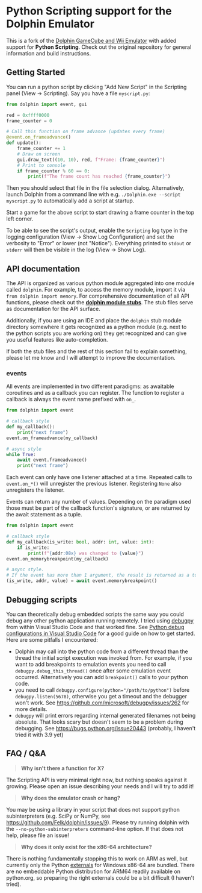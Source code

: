 # Python Scripting support for the Dolphin Emulator

This is a fork of the [Dolphin GameCube and Wii Emulator](https://github.com/dolphin-emu/dolphin)
with added support for **Python Scripting**.
Check out the original repository for general information and build instructions.

## Getting Started

You can run a python script by clicking "Add New Script" in the Scripting panel (View -> Scripting).
Say you have a file `myscript.py`:
```python
from dolphin import event, gui

red = 0xffff0000
frame_counter = 0

# Call this function on frame advance (updates every frame)
@event.on_frameadvance()
def update():
    frame_counter += 1
    # Draw on screen
    gui.draw_text((10, 10), red, f"Frame: {frame_counter}")
    # Print to console
    if frame_counter % 60 == 0:
        print(f"The frame count has reached {frame_counter}")
```
Then you should select that file in the file selection dialog.
Alternatively, launch Dolphin from a command line with e.g. `./Dolphin.exe --script myscript.py`
to automatically add a script at startup.

Start a game for the above script to start drawing a frame counter in the top left corner.

To be able to see the script's output, enable the `Scripting` log type in the logging configuration (View -> Show Log Configuration) and set the verbosity to "Error" or lower (not "Notice").
Everything printed to `stdout` or `stderr` will then be visible in the log (View -> Show Log).


## API documentation

The API is organized as various python module aggregated into one module called `dolphin`.
For example, to access the memory module, import it via `from dolphin import memory`.
For comprehensive documentation of all API functions, please check out the **[dolphin module stubs](python-stubs)**.
The stub files serve as documentation for the API surface.

Additionally, if you are using an IDE and place the `dolphin` stub module directory somewhere it gets recognized as a python module
(e.g. next to the python scripts you are working on) they get recognized and can give you useful features like auto-completion.

If both the stub files and the rest of this section fail to explain something,
please let me know and I will attempt to improve the documentation.

### events

All events are implemented in two different paradigms: as awaitable coroutines and as a callback you can register.
The function to register a callback is always the event name prefixed with `on_`.
```python
from dolphin import event

# callback style
def my_callback():
    print("next frame")
event.on_frameadvance(my_callback)

# async style
while True:
    await event.frameadvance()
    print("next frame")
```

Each event can only have one listener attached at a time.
Repeated calls to `event.on_*()` will unregister the previous listener.
Registering `None` also unregisters the listener.

Events can return any number of values.
Depending on the paradigm used those must be part of the callback function's signature,
or are returned by the await statement as a tuple.
```python
from dolphin import event

# callback style
def my_callback(is_write: bool, addr: int, value: int):
    if is_write:
        print(f"{addr:08x} was changed to {value}")
event.on_memorybreakpoint(my_callback)

# async style.
# If the event has more than 1 argument, the result is returned as a tuple.
(is_write, addr, value) = await event.memorybreakpoint()
```


## Debugging scripts

You can theoretically debug embedded scripts the same way you could debug any other python application running remotely.
I tried using [debugpy](https://github.com/microsoft/debugpy) from within Visual Studio Code and that worked fine.
See [Python debug configurations in Visual Studio Code](https://code.visualstudio.com/docs/python/debugging)
for a good guide on how to get started.
Here are some pitfalls I encountered:

- Dolphin may call into the python code from a different thread than the thread
  the initial script execution was invoked from.
  For example, if you want to add breakpoints to emulation events you need to call
  `debugpy.debug_this_thread()` once after some emulation event occurred.
  Alternatively you can add `breakpoint()` calls to your python code.
- you need to call `debugpy.configure(python="/path/to/python")` before
  `debugpy.listen(5678)`, otherwise you get a timeout and the debugger won't work.
  See https://github.com/microsoft/debugpy/issues/262 for more details.
- `debugpy` will print errors regarding internal generated filenames not being absolute.
  That looks scary but doesn't seem to be a problem during debugging.
  See https://bugs.python.org/issue20443 (probably, I haven't tried it with 3.9 yet)


## FAQ / Q&A

> **Why isn't there a function for X?**

The Scripting API is very minimal right now, but nothing speaks against it growing.
Please open an issue describing your needs and I will try to add it!

> **Why does the emulator crash or hang?**

You may be using a library in your script that does not support python subinterpreters (e.g. SciPy or NumPy, see https://github.com/Felk/dolphin/issues/9).
Please try running dolphin with the `--no-python-subinterpreters` command-line option.
If that does not help, please file an issue!

> **Why does it only exist for the x86-64 architecture?**

There is nothing fundamentally stopping this to work on ARM as well,
but currently only the Python [externals](Externals) for Windows x86-64 are bundled.
There are no embeddable Python distribution for ARM64 readily available on python.org,
so preparing the right externals could be a bit difficult (I haven't tried).
